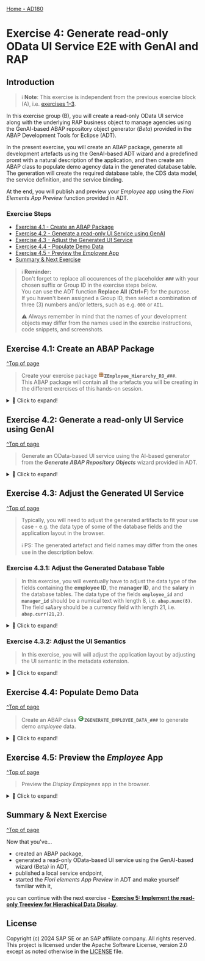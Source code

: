 [Home - AD180](/README.md#exercises)

# Exercise 4: Generate read-only OData UI Service E2E with GenAI and RAP

## Introduction

> ℹ️ **Note**: This exercise is independent from the previous exercise block (A), i.e. [exercises 1-3](../ex01/README.md). 

In this exercise group (B), you will create a read-only OData UI service along with the underlying RAP business object to manage agencies using the GenAI-based ABAP repository object generator (_Beta_) provided in the ABAP Development Tools for Eclipse (ADT). 

In the present exercise, you will create an ABAP package, generate all development artefacts using the GenAI-based ADT wizard and a predefined promt with a natural description of the application, and then create am ABAP class to populate demo agency data in the generated database table. The generation will create the required database table, the CDS data model, the service definition, and the service binding. 

At the end, you will publish and preview your _Employee_ app using the _Fiori Elements App Preview_ function provided in ADT. 

### Exercise Steps

- [Exercise 4.1 - Create an ABAP Package](#exercise-41-create-an-abap-package)
- [Exercise 4.2 - Generate a read-only UI Service using GenAI](#exercise-42-generate-a-read-only-ui-service-using-genai)
- [Exercise 4.3 - Adjust the Generated UI Service](#exercise-43-adjust-the-generated-ui-service)
- [Exercise 4.4 - Populate Demo Data](#exercise-44-populate-demo-data)
- [Exercise 4.5 - Preview the _Employee_ App](#exercise-45-preview-the-employee-app)
- [Summary & Next Exercise](#summary--next-exercise)  


> ℹ️ **Reminder:**   
> Don't forget to replace all occurences of the placeholder **`###`** with your chosen suffix or Group ID in the exercise steps below.   
> You can use the ADT function **Replace All** (**Ctrl+F**) for the purpose.   
> If you haven't been assigned a Group ID, then select a combination of three (3) numbers and/or letters, such as e.g. `000` or `AI1`. 
> 
> ⚠️ Always remember in mind that the names of your development objects may differ from the names used in the exercise instructions, code snippets, and screenshots. 

## Exercise 4.1: Create an ABAP Package
[^Top of page](#)

> Create your exercise package ![package](../images/adt_package.png)**`ZEmployee_Hierarchy_RO_###`**.   
> This ABAP package will contain all the artefacts you will be creating in the different exercises of this hands-on session.

 <details>
  <summary>🔵 Click to expand!</summary>

   1. In ADT, go to the **Project Explorer**, right-click on your ![project](../images/adt_project.png)ABAP Cloud Project, select **New** > **ABAP Package** from the context menu.
 
      Maintain the required information provided below and click **Next** to continue. 
 
      Replace the occurrence of the placeholder **`###`** with your chosen or assigned suffix, which should be a combination of three (3) numbers and/or letters, e.g. **`476`** or **`AP3`**. 
 
      - Name: **`ZRAP120_Employee_###`** 
      - Description: _**`Employees App`**_
      - Select the box ✅**Add to favorites package**
      - Superpackage: **`ZLOCAL`**  
 
      > ℹ️ The suffix **`000`** is used for the screenshots in this exercise. Use a different suffix.        
 
      Provide a transport request if requested and click **Finish**.           
      
      <img src="images/ro01.png" alt="generate UI service" width="50%">

</details>

## Exercise 4.2: Generate a read-only UI Service using GenAI
[^Top of page](#)

 > Generate an OData-based UI service using the AI-based generator from the **_Generate ABAP Repository Objects_** wizard provided in ADT.

 <details>
  <summary>🔵 Click to expand!</summary>

   1. Right-click on your ![project](../images/adt_project.png)ABAP Cloud project and select **New** > **Generate ABAP Repository Objects** from the context menu.
      
      Select the entry **`OData UI Service Supported by AI (Beta)`** in the wizard and click **Next >**.
      
      Maintain your package name ![package](../images/adt_package.png)**`ZRAP120_Employee_###`** and click **Next >**.                  
 
      <table>
      <tr>
          <td><img src="images/ro02.png" alt="generate UI service" width="100%"></td>
          <td><img src="images/ro03.png" alt="generate UI service" width="100%"></td>
          <td><img src="images/ro04.png" alt="generate UI service" width="100%"></td>
      </tr>
      </table>

   3. Clear the default prompt, insert the one provided below for this exercise, and click **Next >**. 
 
      Replace the occurence of the placeholder `###` with your chosen suffix.
      
 
      ```PROMPT
        Generate a read-only application for displaying employees. 
        The employee entity requires the fields employee_id, first_name, last_name, salary, manager_id, and manager_uuid. 
        Use a numerical data type with length 6 for the fields employee_id and manager_id.
        Use the uuid data type for the field manager_uuid.
        Use built-in character string data type char with length 40 for the fields first_name and last_name. 
        Salary is a currency field with length 21. 
        Create the object names with the suffix '###'.
      ```

      <img src="images/ro05.png" alt="generate UI service" width="50%">
 
       The wizard now shows the list of all artifacts that will be generated and the ability to preview some of them - e.g. database tables. 
        
       <img src="images/ro06.png" alt="generate UI service" width="50%">
 
      > ℹ️ **Note**:  
      > 
      > 1️⃣ Please note that the names of repository objects, table fields, and other elements in your preview may differ from those shown in the screenshots or used in the exercise description and the code snippets provided, as there is no guarantee from the GenAI side. The ability to customize the suggestions will be provided in future releases.
      >
      > 2️⃣ According to the [naming conventions of the Virtual Data Model (VDM) in SAP S/4HANA](https://help.sap.com/docs/SAP_S4HANA_CLOUD/c0c54048d35849128be8e872df5bea6d/8a8cee943ef944fe8936f4cc60ba9bc1.html), interface views have the prefix **`<namespace>I_`** and basic/composite restricted reuse views and BO views have the prefix **`<namespace>R_`**. 
      > The current wizard of the AI-based generator doesn't yet allow you to changes the generated artifact names. This option will be added in the future.        
      > For this reason, the generated interface view is a root view entity (instead of a simple view entity) and has the suffix `ZR_` instead of `ZI_` in this exercises.               

 
      > ℹ️ **Work-around**:   
      > In case you do not have access to the AI-based wizard, then create a database table using the table definition provided below and use the classic ADT wizard to create an UI service based on this database table.
 
      <details>
        <summary> 📄 Create a database table</summary>      
          First, create the database table ![table](../images/adt_tabl.png)**`ZEMPLOYEE###`** and replace the default code with thetable definition provided below. 
        
         Then right-click on it and select the entry **`Generate ABAP Repository Objects...`** from the context menu, and select **`OData UI Service`** in the dialog to start the classic generation.
              
         ```ABAP
           @EndUserText.label : 'Database Table for ZEMPLOYEE###'
           @AbapCatalog.enhancement.category : #NOT_EXTENSIBLE
           @AbapCatalog.tableCategory : #TRANSPARENT
           @AbapCatalog.deliveryClass : #A
           @AbapCatalog.dataMaintenance : #RESTRICTED
           define table zemployee### {

             key client   : abap.clnt not null;
             key uuid     : sysuuid_x16 not null;
             employee_id  : abap.numc(8);
             first_name   : abap.char(40);
             last_name    : abap.char(40);
             salary_curr  : abap.cuky;
             @Semantics.amount.currencyCode : 'zemployee###.salary_curr'
             salary       : abap.curr(21,2);
             manager_id   : abap.int8;
             manager_uuid : sysuuid_x16;
           }
         ```
       
         <img src="images/ro07.png" alt="generate UI service" width="50%">
       
      </details>
      
   5. Click **Next >**, select a transport request, and click **Finish** to start the generation of all artifacts. The generation of all artifacts may take a few moments.
        
      After the successfull generation, you can check all generated artifacts in the _**Project Explorer**_ view. You may need to refresh your package by pressing  pressing **F5**.  
 
      > **ℹ️ List of the generated repository objects**:
 
      <details>
        <summary>Click to expand!</summary>

        > **Note**: The names of the artifacts generated in your exercise package may differ from those listed in the table below 
        > as they are generated by GenAI and there is no guarantee from the GenAI side.

        | **Object Category**       | **Repository Object Type**  | **Artefact Names**                                                         |
        |---------------------------|-----------------------------|----------------------------------------------------------------------------|
        | **Business Services**     |                             |                                                                            |
        |                           | **Service Definitions**     | **`ZUI_EMPLOYEE###_O4`**                                                   |
        |                           | **Service Bindings**        | **`ZUI_EMPLOYEE###_O4`**                                                   |
        | **Core Data Services**    |                             |                                                                            |
        |                           | **Behavior Definitions**    | **`ZR_EMPLOYEE###`** - Base CDS view                                       |
        |                           |                             | **`ZC_EMPLOYEE###`** - Consumption view                                    |     
        |                           | **Metadata Definitions**    | **`ZC_EMPLOYEE###`** - Metadata extension for the consumption view         |
        | **Dictionary**            |                             |                                                                            |
        |                           | **Database Tables**         | **`ZEMPLOYEE###`** - Database table for storing active data                |
        
      </details>      
 
   7. Now, go to your service binding ![service binding](../images/adt_srvb.png)**`ZUI_EMPLOYEE###_O4`** which is opened in the editor and click **Publish** to publish its local service endpoint to view service URL, entity sets, and associations.  
 
      <img src="images/ro08.png" alt="generate UI service" width="100%"> 
        
      The exposed entity **_Employee_** now appears in the **_Entity Set_** area. You can directly launch the **Fiori Elements App Preview** in ADT to start the app in the browser or you can proceed to the next exercise to populate the demo data in the application by filling the database table with the _Employee_ demo data.
 
      The preview of the _Manage Employees" app is now displayed in the browser without any data.
      
      > ⛔ **Attention** ⛔   
      > **DO NOT** yet create any _**employee**_ records in the Fiori app yet, as you'll be adjusting the generated database table in the next step. 
 
      <img src="images/ro09.png" alt="generate UI service" width="100%">
      
      Below is the Fiori elements app preview in the browser (without data).
 
      > ⛔ **Attention** ⛔   
      > **DO NOT** yet create any _**employee**_ records in the Fiori app yet, as you'll be adjusting the generated database table in the next step. 
 
      <img src="images/ro09b.png" alt="generate UI service" width="80%">
   
</details>


## Exercise 4.3: Adjust the Generated UI Service 
[^Top of page](#)

> Typically, you will need to adjust the generated artifacts to fit your use case - e.g. the data type of some of the database fields and the application layout in the browser.
> 
> ℹ️ PS: The generated artefact and field names may differ from the ones use in the description below.
 
### Exercise 4.3.1: Adjust the Generated Database Table 
 
> In this exercise, you will eventually have to adjust the data type of the fields containing the **employee ID**, the **manager ID**, and the **salary** in the database tables. The data type of the fields **`employee_id`** and **`manager_id`** should be a numical text with length 8, i.e. **`abap.numc(8)`**.  The field **`salary`** should be a currency field with length 21, i.e. **`abap.curr(21,2)`**. 
> 
 <details>
  <summary>🔵 Click to expand!</summary>

   1. Go to your package in the **Project Explorer**, open the database table ![table](../images/adt_tabl.png)**`ZEMPLOYEE###`** for storing the active agency data, and replace the data type of the fields **`employee_id`** and **`manager_id`** with **`abap.numc(8)`** if necessary.      
 
      ```ABAP
       abap.numc(8) 
      ```       
  
      Also replace the data type of the field **`salary`** with **`abap.curr(21,2)`** if necessary.
  
      ```ABAP
       abap.curr(21,2)
      ```         

      <img src="images/ro10.png" alt="Adjust generated UI service" width="50%">

   2. Save ![save icon](../images/adt_save.png) and activate ![activate icon](../images/adt_activate.png) the changes.  
  
      You can now create _employee_ records in the Fiori app if you want. You will generate some demo data in the next step.
    
</details>
 
### Exercise 4.3.2: Adjust the UI Semantics  
 
> In this exercise, you will will adjust the application layout by adjusting the UI semantic in the metadata extension. 
> 
 <details>
  <summary>🔵 Click to expand!</summary>

   1. Go to your package in the **Project Explorer**, open the generated CDS metadata extension ![ddlx](../images/adt_ddlx.png)**`ZC_EMPLOYEE###`**.


   2. Hide the element **`Uuid`** by removing all `@UI` annotations specified directly above it, ⛔**except** for the **`@UI.facet`** annotation block which must remain in the metadata extension, and inserting the line provided below.   
    
      ```CDS
       @UI.hidden: true 
      ```            
   
      <img src="images/ro11.png" alt="Adjust generated UI service" width="50%">

   2. Also hide the element **`ManagerUuid`** by removing all `@UI` annotations specified directly above it and replacing it with the line provided below.     
  
      ```CDS
       @UI.hidden: true 
      ```            

      <img src="images/ro11b.png" alt="Adjust generated UI service" width="50%">
  
   3. You can also, for example, adjust the specified labels:
      - EmployeeId --> Employee ID
      - FirstName --> First Name
      - LastName --> Last Name
      - ManagerId --> Manager ID

  <!---
  Employee ID
  
      | **RAP Layer**                          | **New Label**                 | 
      |----------------------------------------|---------------------------------|
      |   **EmployeeId**                                    | **Employee ID**                  | 
      |    **FirstName**                                    |  First Name                               | 
      |                                        | **Behavior**                    |
      |                                        |                                 | 

-->
        
   4 Save ![save icon](../images/adt_save.png) and activate ![activate icon](../images/adt_activate.png) the changes.    
    
</details> 


## Exercise 4.4: Populate Demo Data
[^Top of page](#)
 
> Create an ABAP class ![class](../images/adt_class.png)**`ZGENERATE_EMPLOYEE_DATA_###`** to generate demo _employee_ data.

 <details>
  <summary>🔵 Click to expand!</summary>

   1. Right-click your ABAP package **`ZEMPLOYEE_HIERARCHY_RO_###`** and select **New** > **ABAP Class** from the context menu.

      Maintain the required information (`###` is your group ID) and click **Next >**.
      - Name: **`ZGENERATE_EMPLOYEE_DATA_###`**
      - Description: _**`Generate demo employee data`**_       
      
      <img src="images/ro12.png" alt="Generate demo data" width="50%">  
  
      Select a transport request if requested and click **Finish** to create the class.
 
      The default class source code is now displayed in the editor.
   
   4. Replace the default class template with the source code provided below.
 
      Replace all occurences of the placeholder **`###`** with your suffix using the **Replace All** function (**Ctrl+F**).
 
      <details>
      <summary>🟡 Click to expand the source code!</summary>

         ```ABAP 
          CLASS zgenerate_employee_data_### DEFINITION
            PUBLIC
            FINAL
            CREATE PUBLIC .
            PUBLIC SECTION.
              INTERFACES if_oo_adt_classrun.

            PROTECTED SECTION.
            PRIVATE SECTION.
          ENDCLASS.

          CLASS zgenerate_employee_data_### IMPLEMENTATION.

            METHOD if_oo_adt_classrun~main.
              data: dummy_manager_uuid type sysuuid_x16.

              "delete existing data, if available
              DELETE FROM zemployee###.
              "EXIT.

              "insert employee data
              INSERT zemployee###  FROM (
                  SELECT
                    FROM /dmo/employee_hr AS employee
                    FIELDS
                      uuid(  )                  AS uuid,
                      employee~employee         AS employee_id,
                      employee~first_name       AS first_name,
                      employee~last_name        AS last_name,
                      employee~salary_currency  AS salary_curr,
                      employee~salary           AS salary,
                      employee~manager          AS manager_id,
                      @dummy_manager_uuid       AS manager_uuid   "dummy manager UUID                      

                      ORDER BY employee UP TO 2000 ROWS
                ).

              "assign correct manager UUID
              SELECT * FROM zemployee### INTO TABLE @DATA(employees_hr).
              LOOP AT employees_hr INTO DATA(employee_hr).
                SELECT SINGLE * FROM zemployee### WHERE employee_id = @employee_hr-manager_id INTO @DATA(manager_empl).
                employee_hr-manager_uuid = manager_empl-uuid.  "manager uuid EQ employee uuid
                MODIFY zemployee### FROM @employee_hr.
              ENDLOOP.
              COMMIT WORK.
              out->write( |RAP120 - Employee data successfully generated. / sy-subrc { sy-subrc } | ).
            ENDMETHOD.
          ENDCLASS.
         ```   
      </details>   
  
      <img src="images/ro13.png" alt="Generate demo data" width="50%">
  
      ℹ️ **Brief code explanation**:   
  
      <details>
        <summary>Click to expand!</summary>
         
         > 1) In the `INSERT` block, the relevant data is read from the database table `/dmo/employee_hr`, which contains _employee_ data and belongs to the _Flight Reference Scenario_. The built-in function `uuid(  )` is used to generate a uuid for the key field `employee_uuid` of the generated table `zemployee_hr###`, because the source database table (`/dmo/employee_hr`) has a semantic primary key (`employee`). A dummy value is set for the field `manager_uuid` at this stage.
         >        
         > 2) In the 2nd block, the correct manager UUID, i.e. field `manager_uuid`, is assigned using the semantic primary key `employee_id` and the field `manager_id`. 
         >        
         > 3) The `COMMIT WORK` statement triggers an explicit database commit to persist the data and close all opened database cursors .

      </details>         
  
   3. Save ![save icon](../images/adt_save.png) and activate ![activate icon](../images/adt_activate.png) the class.
 
   4. Execute the class as console application. 

      For that, right-click on your ABAP class ![class](../images/adt_class.png)**`ZGENERATE_EMPLOYEE_DATA_###`**, select the run button > **Run As** > **ABAP Application (Console) F9** or simply press **F9**. 
 
      A successful message now appears displayed in the _ABAP Console_.   
 
      <table>
      <tr>
          <td><img src="images/ro14.png" alt="Generate demo data" width="100%"></td>
      </tr>
      </table>  
 
   5. You can open your generated database table ![table](../images/adt_tabl.png)**`ZEMPLOYEE###`** for storing the active _Agency_ data and press **F8** to start the data preview and display the filled database entries. 
 
      > ℹ️ Note: Always remember that the names of the artifacts and fiels generated by GenAI may differ.
  
      In the database table, each employee can also be a manager. Therefore, the employee UUID/ID (node ID)  can also be a manager UUID/ID (parent node ID).
  
      <img src="images/ro16.png" alt="Generate demo data" width="50%">
   
</details>


## Exercise 4.5: Preview the _Employee_ App
[^Top of page](#)

>  Preview the _Display Employees_ app in the browser.

 <details>
  <summary>🔵 Click to expand!</summary>

   1. Open your service binding ![service binding](../images/adt_srvb.png)**`ZUI_EMPLOYEE###_O4`**, select the entity set **Agency**, and click **Preview** to start the Fiori Elements App Preview and open the app in the browser.
 
      <img src="images/ro17.png" alt="preview UI service mit demo data" width="70%">
     
   3. Play around with the application to familiarize yourself. 
 
</details>


## Summary & Next Exercise
[^Top of page](#)

Now that you've... 
- created an ABAP package,
- generated a read-only OData-based UI service using the GenAI-based wizard (Beta) in ADT,
- published a local service endpoint, 
- started the _Fiori elements App Preview_ in ADT and make yourself familiar with it,

you can continue with the next exercise - **[Exercise 5: Implement the read-only Treeview for Hierachical Data Display](../ex05/README.md)**.


## License

Copyright (c) 2024 SAP SE or an SAP affiliate company. All rights reserved. This project is licensed under the Apache Software License, version 2.0 except as noted otherwise in the [LICENSE](LICENSES/Apache-2.0.txt) file.
